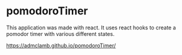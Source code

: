 # pomodoroTimer

This application was made with react. It uses react hooks to create a pomodor timer with various different states.


https://admclamb.github.io/pomodoroTimer/
